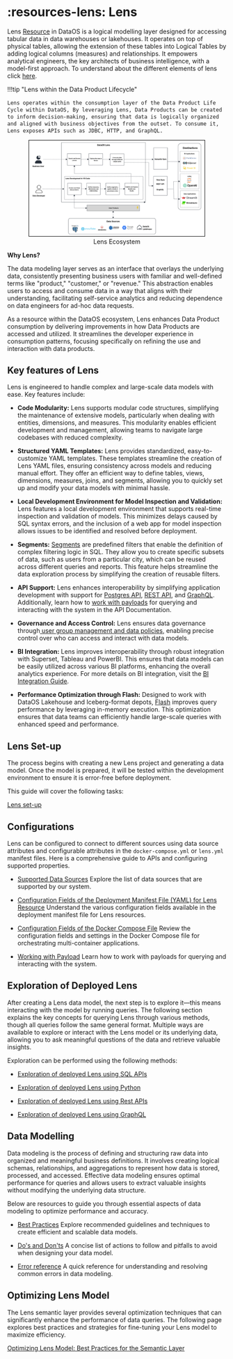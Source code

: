 # :resources-lens: Lens


Lens [Resource](/resources/) in DataOS is a logical modelling layer designed for accessing tabular data in data warehouses or lakehouses. It operates on top of physical tables, allowing the extension of these tables into Logical Tables by adding logical columns (measures) and relationships. It  empowers analytical engineers, the key architects of business intelligence, with a model-first approach.  To understand about the different elements of lens click [here](/resources/lens/concepts/). 


!!!tip "Lens within the Data Product Lifecycle"

    Lens operates within the consumption layer of the Data Product Life Cycle within DataOS, By leveraging Lens, Data Products can be created to inform decision-making, ensuring that data is logically organized and aligned with business objectives from the outset. To consume it, Lens exposes APIs such as JDBC, HTTP, and GraphQL.



<div style="text-align: center;">
    <img src="/resources/lens/lens_diagram.jpg" alt="Untitled(5)" style="max-width: 80%; height: auto; border: 1px solid #000;">
   <figcaption>Lens Ecosystem<figcaption>
</div>



**Why Lens?**

The data modeling layer serves as an interface that overlays the underlying data, consistently presenting business users with familiar and well-defined terms like "product," "customer," or "revenue." This abstraction enables users to access and consume data in a way that aligns with their understanding, facilitating self-service analytics and reducing dependence on data engineers for ad-hoc data requests. 

As a resource within the DataOS ecosystem, Lens enhances Data Product consumption by delivering improvements in how Data Products are accessed and utilized. It streamlines the developer experience in consumption patterns, focusing specifically on refining the use and interaction with data products.

## Key features of Lens 

Lens  is engineered to handle complex and large-scale data models with ease. Key features include:

- **Code Modularity:** Lens supports modular code structures, simplifying the maintenance of extensive models, particularly when dealing with entities, dimensions, and measures. This modularity enables efficient development and management, allowing teams to navigate large codebases with reduced complexity.

- **Structured YAML Templates:** Lens provides standardized, easy-to-customize YAML templates. These templates streamline the creation of Lens YAML files, ensuring consistency across models and reducing manual effort. They offer an efficient way to define tables, views, dimensions, measures, joins, and segments, allowing you to quickly set up and modify your data models with minimal hassle.

- **Local Development Environment for Model Inspection and Validation:** Lens features a local development environment that supports real-time inspection and validation of models. This minimizes delays caused by SQL syntax errors, and the inclusion of a web app for model inspection allows issues to be identified and resolved before deployment.

- **Segments:** [Segments](/resources/lens/working_with_segments/) are predefined filters that enable the definition of complex filtering logic in SQL. They allow you to create specific subsets of data, such as users from a particular city, which can be reused across different queries and reports. This feature helps streamline the data exploration process by simplifying the creation of reusable filters.

- **API Support:** Lens enhances interoperability by simplifying application development with support for [Postgres API](/resources/lens/exploration_of_deployed_lens_using_sql_apis/), [REST API](/resources/lens/exploration_of_deployed_lens_using_rest_apis/), and [GraphQL](/resources/lens/exploration_of_deployed_lens_using_graphql/). Additionally, learn how to [work with payloads](/resources/lens/working_with_payloads/) for querying and interacting with the system in the API Documentation.

- **Governance and Access Control:** Lens ensures data governance through[ user group management and data policies](/resources/lens/working_with_user_groups_and_data_policies/), enabling precise control over who can access and interact with data models. 

- **BI Integration:** Lens improves interoperability through robust integration with Superset, Tableau and PowerBI. This ensures that data models can be easily utilized across various BI platforms, enhancing the overall analytics experience. For more details on BI integration, visit the [BI Integration Guide](/resources/lens/bi_integration/).


- **Performance Optimization through Flash:** Designed to work with DataOS Lakehouse and Iceberg-format depots, [Flash](/resources/stacks/flash/) improves query performance by leveraging in-memory execution. This optimization ensures that data teams can efficiently handle large-scale queries with enhanced speed and performance.

## Lens Set-up

The process begins with creating a new Lens project and generating a data model. Once the model is prepared, it will be tested within the development environment to ensure it is error-free before deployment. 

This guide will cover the following tasks:

[Lens set-up](/resources/lens/lens_setup/)

## Configurations

Lens can be configured to connect to different sources using data source attributes and configurable attributes in the `docker-compose.yml` or `lens.yml` manifest files. Here is a comprehensive guide to APIs and configuring supported properties.

- [Supported Data Sources](/resources/lens/data_sources/)
    Explore the list of data sources that are supported by our system.

<!-- - [BI Integration](/resources/lens/bi_integration/)
    Learn how to connect and integrate visualization tools with our system for effective data representation. -->

- [Configuration Fields of the Deployment Manifest File (YAML) for Lens Resource](/resources/lens/lens_manifest_attributes/)
    Understand the various configuration fields available in the deployment manifest file for Lens resources.

- [Configuration Fields of the Docker Compose File](/resources/lens/docker_compose_manifest_attributes/)
    Review the configuration fields and settings in the Docker Compose file for orchestrating multi-container applications.

- [Working with Payload](/resources/lens/working_with_payload/)
    Learn how to work with payloads for querying and interacting with the system.

<!-- - [Working with User Groups and Data Policies](/resources/lens/working_with_user_groups_and_data_policies/)    
    Learn how to configure user groups and enforce data policies for secure and organized access to data resources. -->

<!-- - [Supported Parameters for Table & Views](/resources/lens/supported_parameters_for_tables_and_views/)
    Discover the parameters you can use for configuring tables and views in the system.
 -->

<!-- - [Supported Data Quality Checks](/resources/lens/supported_data_quality_checks/)
    Find information on the data quality checks supported by our system to ensure data accuracy and integrity. -->



## Exploration of Deployed Lens

After creating a Lens data model, the next step is to explore it—this means interacting with the model by running queries. The following section explains the key concepts for querying Lens through various methods, though all queries follow the same general format. Multiple ways are available to explore or interact with the Lens model or its underlying data, allowing you to ask meaningful questions of the data and retrieve valuable insights.

Exploration can be performed using the following methods:

- [Exploration of deployed Lens using SQL APIs](/resources/lens/exploration_of_deployed_lens_using_sql_apis/)

- [Exploration of deployed Lens using Python](/resources/lens/exploration_of_deployed_lens_using_python/)

- [Exploration of deployed Lens using Rest APIs](/resources/lens/exploration_of_deployed_lens_using_rest_apis/)

- [Exploration of deployed Lens using GraphQL](/resources/lens/exploration_of_deployed_lens_using_graphql/)


## Data Modelling

Data modeling is the process of defining and structuring raw data into organized and meaningful business definitions. It involves creating logical schemas, relationships, and aggregations to represent how data is stored, processed, and accessed. Effective data modeling ensures optimal performance for queries and allows users to extract valuable insights without modifying the underlying data structure. 

Below are resources to guide you through essential aspects of data modeling to optimize performance and accuracy.

  - [Best Practices](/resources/lens/best_practices/)
    Explore recommended guidelines and techniques to create efficient and scalable data models.

  - [Do's and Don'ts](/resources/lens/do's_and_dont's/)
    A concise list of actions to follow and pitfalls to avoid when designing your data model.

  - [Error reference](/resources/lens/errors/)
    A quick reference for understanding and resolving common errors in data modeling.
    
  <!-- - [Working with Segments](/resources/lens/working_with_segments/) 
    Learn how to create and manage data segments to improve query performance and user experience. -->

  <!-- - [Supported Parameters for Tables and Views](/resources/lens/supported_parameters_for_tables_and_views/)
    Understand the role of logical tables and views in data models. -->


## Optimizing Lens Model

The Lens semantic layer provides several optimization techniques that can significantly enhance the performance of data queries. The following page explores best practices and strategies for fine-tuning your Lens model to maximize efficiency. 

[Optimizing Lens Model: Best Practices for the Semantic Layer](/resources/lens/fine_tuning_a_lens_model/)



